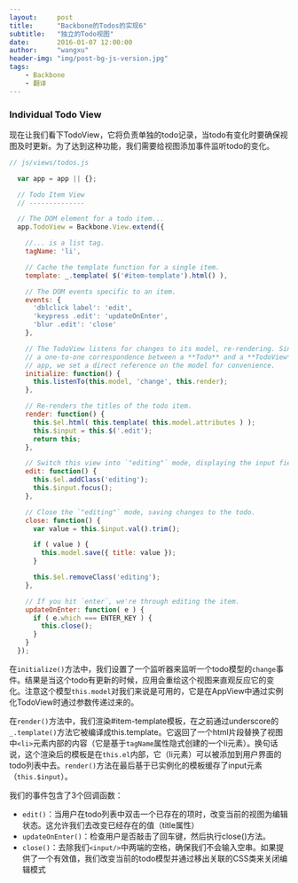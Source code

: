 ```yaml
---
layout:     post
title:      "Backbone的Todos的实现6"
subtitle:   "独立的Todo视图"
date:       2016-01-07 12:00:00
author:     "wangxu"
header-img: "img/post-bg-js-version.jpg"
tags:
    - Backbone
    - 翻译
---
```


### Individual Todo View

现在让我们看下TodoView，它将负责单独的todo记录，当todo有变化时要确保视图及时更新。为了达到这种功能，我们需要给视图添加事件监听todo的变化。

```javascript
// js/views/todos.js

  var app = app || {};

  // Todo Item View
  // --------------

  // The DOM element for a todo item...
  app.TodoView = Backbone.View.extend({

    //... is a list tag.
    tagName: 'li',

    // Cache the template function for a single item.
    template: _.template( $('#item-template').html() ),

    // The DOM events specific to an item.
    events: {
      'dblclick label': 'edit',
      'keypress .edit': 'updateOnEnter',
      'blur .edit': 'close'
    },

    // The TodoView listens for changes to its model, re-rendering. Since there's
    // a one-to-one correspondence between a **Todo** and a **TodoView** in this
    // app, we set a direct reference on the model for convenience.
    initialize: function() {
      this.listenTo(this.model, 'change', this.render);
    },

    // Re-renders the titles of the todo item.
    render: function() {
      this.$el.html( this.template( this.model.attributes ) );
      this.$input = this.$('.edit');
      return this;
    },

    // Switch this view into `"editing"` mode, displaying the input field.
    edit: function() {
      this.$el.addClass('editing');
      this.$input.focus();
    },

    // Close the `"editing"` mode, saving changes to the todo.
    close: function() {
      var value = this.$input.val().trim();

      if ( value ) {
        this.model.save({ title: value });
      }

      this.$el.removeClass('editing');
    },

    // If you hit `enter`, we're through editing the item.
    updateOnEnter: function( e ) {
      if ( e.which === ENTER_KEY ) {
        this.close();
      }
    }
  });
```

在`initialize()`方法中，我们设置了一个监听器来监听一个todo模型的`change`事件。结果是当这个todo有更新的时候，应用会重绘这个视图来直观反应它的变化。注意这个模型`this.model`对我们来说是可用的，它是在AppView中通过实例化TodoView时通过参数传递过来的。

在`render()`方法中，我们渲染#item-template模板，在之前通过underscore的`_.template()`方法它被编译成this.template。它返回了一个html片段替换了视图中`<li>`元素内部的内容（它是基于`tagName`属性隐式创建的一个li元素）。换句话说，这个渲染后的模板是在`this.el`内部，它（li元素）可以被添加到用户界面的todo列表中去。`render()`方法在最后基于已实例化的模板缓存了input元素（`this.$input`）。

我们的事件包含了3个回调函数：

* `edit()`：当用户在todo列表中双击一个已存在的项时，改变当前的视图为编辑状态。这允许我们去改变已经存在的值（title属性）
* `updateOnEnter()`：检查用户是否敲击了回车键，然后执行close()方法。
* `close()`：去除我们`<input/>`中两端的空格，确保我们不会输入空串。如果提供了一个有效值，我们改变当前的todo模型并通过移出关联的CSS类来关闭编辑模式
